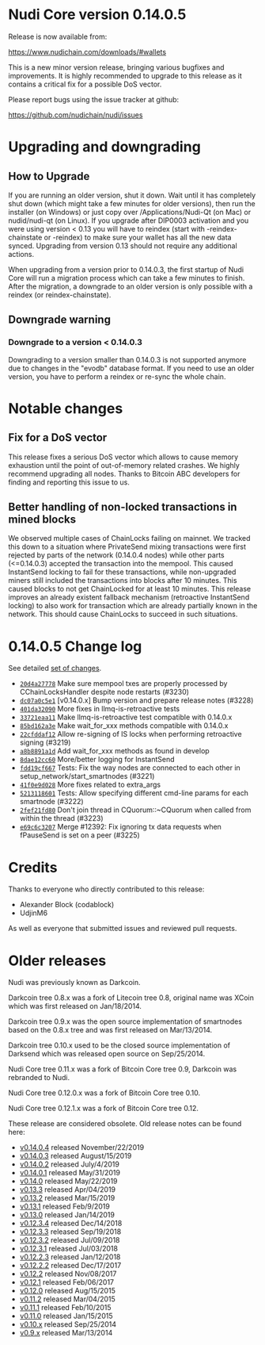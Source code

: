 Nudi Core version 0.14.0.5
==========================

Release is now available from:

  <https://www.nudichain.com/downloads/#wallets>

This is a new minor version release, bringing various bugfixes and improvements.
It is highly recommended to upgrade to this release as it contains a critical
fix for a possible DoS vector.

Please report bugs using the issue tracker at github:

  <https://github.com/nudichain/nudi/issues>


Upgrading and downgrading
=========================

How to Upgrade
--------------

If you are running an older version, shut it down. Wait until it has completely
shut down (which might take a few minutes for older versions), then run the
installer (on Windows) or just copy over /Applications/Nudi-Qt (on Mac) or
nudid/nudi-qt (on Linux). If you upgrade after DIP0003 activation and you were
using version < 0.13 you will have to reindex (start with -reindex-chainstate
or -reindex) to make sure your wallet has all the new data synced. Upgrading from
version 0.13 should not require any additional actions.

When upgrading from a version prior to 0.14.0.3, the
first startup of Nudi Core will run a migration process which can take a few minutes
to finish. After the migration, a downgrade to an older version is only possible with
a reindex (or reindex-chainstate).

Downgrade warning
-----------------

### Downgrade to a version < 0.14.0.3

Downgrading to a version smaller than 0.14.0.3 is not supported anymore due to changes
in the "evodb" database format. If you need to use an older version, you have to perform
a reindex or re-sync the whole chain.

Notable changes
===============

Fix for a DoS vector
--------------------

This release fixes a serious DoS vector which allows to cause memory exhaustion until the point of
out-of-memory related crashes. We highly recommend upgrading all nodes. Thanks to Bitcoin ABC
developers for finding and reporting this issue to us.

Better handling of non-locked transactions in mined blocks
----------------------------------------------------------

We observed multiple cases of ChainLocks failing on mainnet. We tracked this down to a situation where
PrivateSend mixing transactions were first rejected by parts of the network (0.14.0.4 nodes) while other parts
(<=0.14.0.3) accepted the transaction into the mempool. This caused InstantSend locking to fail for these
transactions, while non-upgraded miners still included the transactions into blocks after 10 minutes.
This caused blocks to not get ChainLocked for at least 10 minutes. This release improves an already existent
fallback mechanism (retroactive InstantSend locking) to also work for transaction which are already partially
known in the network. This should cause ChainLocks to succeed in such situations.

0.14.0.5 Change log
===================

See detailed [set of changes](https://github.com/nudichain/nudi/compare/v0.14.0.4...nudi:v0.14.0.5).

- [`20d4a27778`](https://github.com/nudichain/nudi/commit/dc07a0c5e1) Make sure mempool txes are properly processed by CChainLocksHandler despite node restarts (#3230)
- [`dc07a0c5e1`](https://github.com/nudichain/nudi/commit/dc07a0c5e1) [v0.14.0.x] Bump version and prepare release notes (#3228)
- [`401da32090`](https://github.com/nudichain/nudi/commit/401da32090) More fixes in llmq-is-retroactive tests
- [`33721eaa11`](https://github.com/nudichain/nudi/commit/33721eaa11) Make llmq-is-retroactive test compatible with 0.14.0.x
- [`85bd162a3e`](https://github.com/nudichain/nudi/commit/85bd162a3e) Make wait_for_xxx methods compatible with 0.14.0.x
- [`22cfddaf12`](https://github.com/nudichain/nudi/commit/22cfddaf12) Allow re-signing of IS locks when performing retroactive signing (#3219)
- [`a8b8891a1d`](https://github.com/nudichain/nudi/commit/a8b8891a1d) Add wait_for_xxx methods as found in develop
- [`8dae12cc60`](https://github.com/nudichain/nudi/commit/8dae12cc60) More/better logging for InstantSend
- [`fdd19cf667`](https://github.com/nudichain/nudi/commit/fdd19cf667) Tests: Fix the way nodes are connected to each other in setup_network/start_smartnodes (#3221)
- [`41f0e9d028`](https://github.com/nudichain/nudi/commit/41f0e9d028) More fixes related to extra_args
- [`5213118601`](https://github.com/nudichain/nudi/commit/5213118601) Tests: Allow specifying different cmd-line params for each smartnode (#3222)
- [`2fef21fd80`](https://github.com/nudichain/nudi/commit/2fef21fd80) Don't join thread in CQuorum::~CQuorum when called from within the thread (#3223)
- [`e69c6c3207`](https://github.com/nudichain/nudi/commit/e69c6c3207) Merge #12392: Fix ignoring tx data requests when fPauseSend is set on a peer (#3225)

Credits
=======

Thanks to everyone who directly contributed to this release:

- Alexander Block (codablock)
- UdjinM6

As well as everyone that submitted issues and reviewed pull requests.

Older releases
==============

Nudi was previously known as Darkcoin.

Darkcoin tree 0.8.x was a fork of Litecoin tree 0.8, original name was XCoin
which was first released on Jan/18/2014.

Darkcoin tree 0.9.x was the open source implementation of smartnodes based on
the 0.8.x tree and was first released on Mar/13/2014.

Darkcoin tree 0.10.x used to be the closed source implementation of Darksend
which was released open source on Sep/25/2014.

Nudi Core tree 0.11.x was a fork of Bitcoin Core tree 0.9,
Darkcoin was rebranded to Nudi.

Nudi Core tree 0.12.0.x was a fork of Bitcoin Core tree 0.10.

Nudi Core tree 0.12.1.x was a fork of Bitcoin Core tree 0.12.

These release are considered obsolete. Old release notes can be found here:

- [v0.14.0.4](https://github.com/nudichain/nudi/blob/master/doc/release-notes/nudi/release-notes-0.14.0.4.md) released November/22/2019
- [v0.14.0.3](https://github.com/nudichain/nudi/blob/master/doc/release-notes/nudi/release-notes-0.14.0.3.md) released August/15/2019
- [v0.14.0.2](https://github.com/nudichain/nudi/blob/master/doc/release-notes/nudi/release-notes-0.14.0.2.md) released July/4/2019
- [v0.14.0.1](https://github.com/nudichain/nudi/blob/master/doc/release-notes/nudi/release-notes-0.14.0.1.md) released May/31/2019
- [v0.14.0](https://github.com/nudichain/nudi/blob/master/doc/release-notes/nudi/release-notes-0.14.0.md) released May/22/2019
- [v0.13.3](https://github.com/nudichain/nudi/blob/master/doc/release-notes/nudi/release-notes-0.13.3.md) released Apr/04/2019
- [v0.13.2](https://github.com/nudichain/nudi/blob/master/doc/release-notes/nudi/release-notes-0.13.2.md) released Mar/15/2019
- [v0.13.1](https://github.com/nudichain/nudi/blob/master/doc/release-notes/nudi/release-notes-0.13.1.md) released Feb/9/2019
- [v0.13.0](https://github.com/nudichain/nudi/blob/master/doc/release-notes/nudi/release-notes-0.13.0.md) released Jan/14/2019
- [v0.12.3.4](https://github.com/nudichain/nudi/blob/master/doc/release-notes/nudi/release-notes-0.12.3.4.md) released Dec/14/2018
- [v0.12.3.3](https://github.com/nudichain/nudi/blob/master/doc/release-notes/nudi/release-notes-0.12.3.3.md) released Sep/19/2018
- [v0.12.3.2](https://github.com/nudichain/nudi/blob/master/doc/release-notes/nudi/release-notes-0.12.3.2.md) released Jul/09/2018
- [v0.12.3.1](https://github.com/nudichain/nudi/blob/master/doc/release-notes/nudi/release-notes-0.12.3.1.md) released Jul/03/2018
- [v0.12.2.3](https://github.com/nudichain/nudi/blob/master/doc/release-notes/nudi/release-notes-0.12.2.3.md) released Jan/12/2018
- [v0.12.2.2](https://github.com/nudichain/nudi/blob/master/doc/release-notes/nudi/release-notes-0.12.2.2.md) released Dec/17/2017
- [v0.12.2](https://github.com/nudichain/nudi/blob/master/doc/release-notes/nudi/release-notes-0.12.2.md) released Nov/08/2017
- [v0.12.1](https://github.com/nudichain/nudi/blob/master/doc/release-notes/nudi/release-notes-0.12.1.md) released Feb/06/2017
- [v0.12.0](https://github.com/nudichain/nudi/blob/master/doc/release-notes/nudi/release-notes-0.12.0.md) released Aug/15/2015
- [v0.11.2](https://github.com/nudichain/nudi/blob/master/doc/release-notes/nudi/release-notes-0.11.2.md) released Mar/04/2015
- [v0.11.1](https://github.com/nudichain/nudi/blob/master/doc/release-notes/nudi/release-notes-0.11.1.md) released Feb/10/2015
- [v0.11.0](https://github.com/nudichain/nudi/blob/master/doc/release-notes/nudi/release-notes-0.11.0.md) released Jan/15/2015
- [v0.10.x](https://github.com/nudichain/nudi/blob/master/doc/release-notes/nudi/release-notes-0.10.0.md) released Sep/25/2014
- [v0.9.x](https://github.com/nudichain/nudi/blob/master/doc/release-notes/nudi/release-notes-0.9.0.md) released Mar/13/2014

